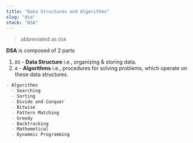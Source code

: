 ```yaml
---
title: "Data Structures and Algorithms"
slug: "dsa"
stack: "DSA"
---
```


> abbreviated as `DSA`

**DSA** is composed of 2 parts 
1. `DS` - **Data Structure** i.e., organizing & storing data.
2. `A` - **Algorithms** i.e., procedures for solving problems, which operate on these data structures.


```markdown markmap
- Algorithms
  - Searching
  - Sorting
  - Divide and Conquer
  - Bitwise
  - Pattern Matching
  - Greedy
  - Backtracking
  - Mathemetical
  - Dynammic Programming  
```